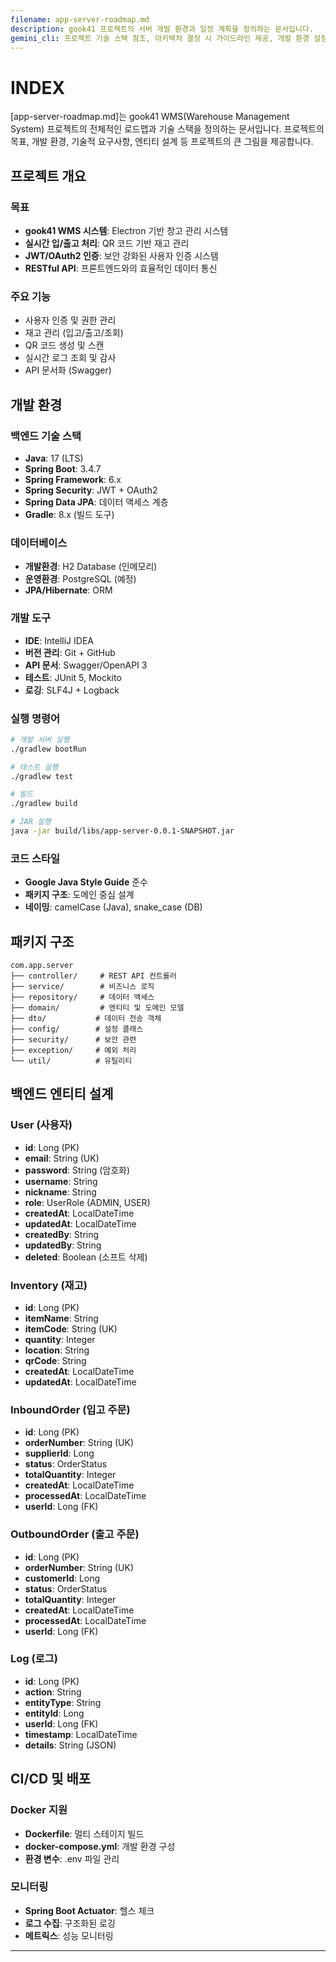 ```yaml
---
filename: app-server-roadmap.md
description: gook41 프로젝트의 서버 개발 환경과 일정 계획을 정의하는 문서입니다.
gemini_cli: 프로젝트 기술 스택 참조, 아키텍처 결정 시 가이드라인 제공, 개발 환경 설정 지원
---
```


# INDEX

[app-server-roadmap.md]는 gook41 WMS(Warehouse Management System) 프로젝트의 전체적인 로드맵과 기술 스택을 정의하는 문서입니다.
프로젝트의 목표, 개발 환경, 기술적 요구사항, 엔티티 설계 등 프로젝트의 큰 그림을 제공합니다.

## 프로젝트 개요

### 목표
- **gook41 WMS 시스템**: Electron 기반 창고 관리 시스템
- **실시간 입/출고 처리**: QR 코드 기반 재고 관리
- **JWT/OAuth2 인증**: 보안 강화된 사용자 인증 시스템
- **RESTful API**: 프론트엔드와의 효율적인 데이터 통신

### 주요 기능
- 사용자 인증 및 권한 관리
- 재고 관리 (입고/출고/조회)
- QR 코드 생성 및 스캔
- 실시간 로그 조회 및 감사
- API 문서화 (Swagger)

## 개발 환경

### 백엔드 기술 스택
- **Java**: 17 (LTS)
- **Spring Boot**: 3.4.7
- **Spring Framework**: 6.x
- **Spring Security**: JWT + OAuth2
- **Spring Data JPA**: 데이터 액세스 계층
- **Gradle**: 8.x (빌드 도구)

### 데이터베이스
- **개발환경**: H2 Database (인메모리)
- **운영환경**: PostgreSQL (예정)
- **JPA/Hibernate**: ORM

### 개발 도구
- **IDE**: IntelliJ IDEA
- **버전 관리**: Git + GitHub
- **API 문서**: Swagger/OpenAPI 3
- **테스트**: JUnit 5, Mockito
- **로깅**: SLF4J + Logback

### 실행 명령어
```bash
# 개발 서버 실행
./gradlew bootRun

# 테스트 실행
./gradlew test

# 빌드
./gradlew build

# JAR 실행
java -jar build/libs/app-server-0.0.1-SNAPSHOT.jar
```

### 코드 스타일
- **Google Java Style Guide** 준수
- **패키지 구조**: 도메인 중심 설계
- **네이밍**: camelCase (Java), snake_case (DB)

## 패키지 구조

```
com.app.server
├── controller/     # REST API 컨트롤러
├── service/        # 비즈니스 로직
├── repository/     # 데이터 액세스
├── domain/         # 엔티티 및 도메인 모델
├── dto/           # 데이터 전송 객체
├── config/        # 설정 클래스
├── security/      # 보안 관련
├── exception/     # 예외 처리
└── util/          # 유틸리티
```

## 백엔드 엔티티 설계

### User (사용자)
- **id**: Long (PK)
- **email**: String (UK)
- **password**: String (암호화)
- **username**: String
- **nickname**: String
- **role**: UserRole (ADMIN, USER)
- **createdAt**: LocalDateTime
- **updatedAt**: LocalDateTime
- **createdBy**: String
- **updatedBy**: String
- **deleted**: Boolean (소프트 삭제)

### Inventory (재고)
- **id**: Long (PK)
- **itemName**: String
- **itemCode**: String (UK)
- **quantity**: Integer
- **location**: String
- **qrCode**: String
- **createdAt**: LocalDateTime
- **updatedAt**: LocalDateTime

### InboundOrder (입고 주문)
- **id**: Long (PK)
- **orderNumber**: String (UK)
- **supplierId**: Long
- **status**: OrderStatus
- **totalQuantity**: Integer
- **createdAt**: LocalDateTime
- **processedAt**: LocalDateTime
- **userId**: Long (FK)

### OutboundOrder (출고 주문)
- **id**: Long (PK)
- **orderNumber**: String (UK)
- **customerId**: Long
- **status**: OrderStatus
- **totalQuantity**: Integer
- **createdAt**: LocalDateTime
- **processedAt**: LocalDateTime
- **userId**: Long (FK)

### Log (로그)
- **id**: Long (PK)
- **action**: String
- **entityType**: String
- **entityId**: Long
- **userId**: Long (FK)
- **timestamp**: LocalDateTime
- **details**: String (JSON)

## CI/CD 및 배포

### Docker 지원
- **Dockerfile**: 멀티 스테이지 빌드
- **docker-compose.yml**: 개발 환경 구성
- **환경 변수**: .env 파일 관리

### 모니터링
- **Spring Boot Actuator**: 헬스 체크
- **로그 수집**: 구조화된 로깅
- **메트릭스**: 성능 모니터링

---